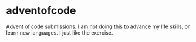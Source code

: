 # adventofcode
Advent of code submissions. I am not doing this to advance my life skills, or learn new languages. I just like the exercise.
